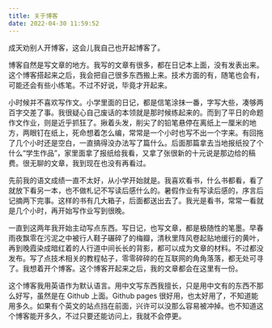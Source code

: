 ```yaml
---
title: 关于博客
date: 2022-04-30 11:59:52
---
```


成天劝别人开博客，这会儿我自己也开起博客了。

博客自然是写文章的地方。我写的文章有很多，都在日记本上面，没有发表出来。这个博客搭起来之后，我会把自己很多东西搬上来。技术方面的有，随笔也会有，可能还会有些小练笔。不过不好说，毕竟才开起来。

小时候并不喜欢写作文。小学里面的日记，都是信笔涂抹一番，字写大些，凑够两百字交差了事。我很疑心自己废话的本领就是那时候练起来的。而到了平日的命题作文作业，则是近乎抓狂了。揪着头发，削尖了的铅笔悬停在离纸上一厘米的地方，两眼钉在纸上，死命想着怎么编，常常是一个小时也写不出一个字来。有回拖了几个小时还是空白，一直搞得没办法写了篇什么。后面那篇拿去当地报纸投了个什么“学生作品”，家里面拿了报纸给我看，又拿了张很新的十元说是那边给的稿费。很无聊的文章，我到现在也没有再看过。

先前我的语文成绩一直不太好，从小学开始就是。我喜欢看书，什么书都看，看了就放下看另一本，也不做札记不写读后感什么的。暑假作业有写读后感的，序言后记摘两下完事。这样的书有几大箱子，后面都送出去了。我光是看书，常常一看就是几个小时，再开始写作业写到很晚。

一直到这两年我开始主动写点东西。写日记，也写文章，都是极随性的笔墨。早春雨夜飘零在污泥之中被行人鞋子碾碎了的梅瓣，清秋里阵风卷起贴地缓行的黄叶，再到晚霞染成暗红着的人行道中间长长的背影，都可以成为文章的材料。不过都没发布。写了点技术相关的教程帖子，零零碎碎的在互联网的角角落落，都无处可寻了。我想着开个博客。这个博客开起来之后，我的文章都会在这里有一份。

这个博客我用英语作为默认语言。用中文写东西我擅长，只是用中文有的东西不那么好写，虽然是在 Github 上面。Github pages 很好用，也太好用了，不知道能用多久。如果有个英文的站点挡在前面，兴许可以没那么容易被冲掉。也不知道这个博客能开多久，不过只要还能访问上，我就不会停更。
